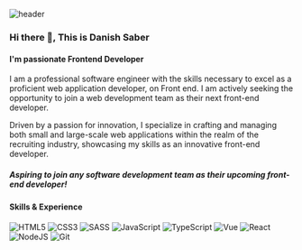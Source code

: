 ![header](https://capsule-render.vercel.app/api?type=wave&color=ffc008&height=310&section=header&text=Danish%20Saber&fontSize=70&animation=fadeIn&fontAlignY=36&desc=Full%20Stack%20Developer&descAlignY=55&descAlign=51)

### Hi there 👋, This is Danish Saber
#### I'm passionate Frontend Developer
I am a professional software engineer with the skills necessary to excel as a proficient web application developer, on Front end. I am actively seeking the opportunity to join a web development team as their next front-end developer.

Driven by a passion for innovation, I specialize in crafting and managing both small and large-scale web applications within the realm of the recruiting industry, showcasing my skills as an innovative front-end developer.

##### Aspiring to join any software development team as their upcoming front-end developer!
#### Skills & Experience
![HTML5](https://img.shields.io/badge/html5-%23E34F26.svg?&style=for-the-badge&logo=html5&logoColor=white) ![CSS3](https://img.shields.io/badge/css3-%231572B6.svg?&style=for-the-badge&logo=css3&logoColor=white) ![SASS](https://img.shields.io/badge/SASS-hotpink.svg?style=for-the-badge&logo=SASS&logoColor=white) ![JavaScript](https://img.shields.io/badge/javascript-%23F7DF1E.svg?&style=for-the-badge&logo=javascript&logoColor=white) ![TypeScript](https://img.shields.io/badge/typescript-%23007ACC.svg?style=for-the-badge&logo=typescript&logoColor=white) ![Vue](https://img.shields.io/badge/Vue-%2320232A.svg?&style=for-the-badge&logo=vue.js&logoColor=%2361DAFB) ![React](https://img.shields.io/badge/react-%2320232A.svg?&style=for-the-badge&logo=react&logoColor=%2361DAFB)   ![NodeJS](https://img.shields.io/badge/node.js-6DA55F?style=for-the-badge&logo=node.js&logoColor=white) ![Git](https://img.shields.io/badge/git-%23F05032.svg?&style=for-the-badge&logo=gt&logoColor=white)
